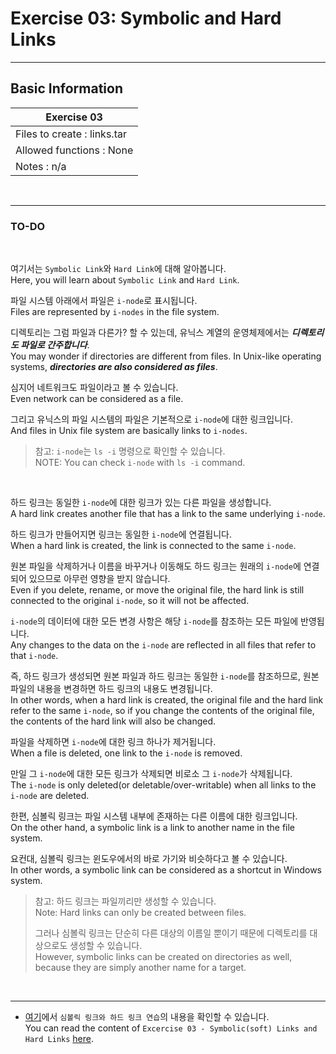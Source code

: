 # Exercise 03: Symbolic and Hard Links

---

## Basic Information

| Exercise 03                    |
|--------------------------------|
| Files to create : links.tar			 |
| Allowed functions : None				   |
| Notes : n/a							             |

<br>

---
### TO-DO

<br>

여기서는 `Symbolic Link`와 `Hard Link`에 대해 알아봅니다.<br>
Here, you will learn about `Symbolic Link` and `Hard Link`.<br>

파일 시스템 아래에서 파일은 `i-node`로 표시됩니다.<br>
Files are represented by `i-nodes` in the file system.<br>

디렉토리는 그럼 파일과 다른가? 할 수 있는데, 유닉스 계열의 운영체제에서는 ***디렉토리도 파일로 간주합니다***.<br>
You may wonder if directories are different from files. In Unix-like operating systems, ***directories are also considered as files***.<br>

심지어 네트워크도 파일이라고 볼 수 있습니다.<br>
Even network can be considered as a file.<br>

그리고 유닉스의 파일 시스템의 파일은 기본적으로 `i-node`에 대한 링크입니다.<br>
And files in Unix file system are basically links to `i-nodes`.<br>

>참고: `i-node`는 `ls -i` 명령으로 확인할 수 있습니다.<br>
> NOTE: You can check `i-node` with `ls -i` command.

<br>

하드 링크는 동일한 `i-node`에 대한 링크가 있는 다른 파일을 생성합니다.<br>
A hard link creates another file that has a link to the same underlying `i-node`.<br>

하드 링크가 만들어지면 링크는 동일한 `i-node`에 연결됩니다.<br>
When a hard link is created, the link is connected to the same `i-node`.<br>

원본 파일을 삭제하거나 이름을 바꾸거나 이동해도 하드 링크는 원래의 `i-node`에 연결되어 있으므로 아무런 영향을 받지 않습니다.<br>
Even if you delete, rename, or move the original file, the hard link is still connected to the original `i-node`, so it will not be affected.<br>

`i-node`의 데이터에 대한 모든 변경 사항은 해당 `i-node`를 참조하는 모든 파일에 반영됩니다.<br>
Any changes to the data on the `i-node` are reflected in all files that refer to that `i-node`.<br>

즉, 하드 링크가 생성되면 원본 파일과 하드 링크는 동일한 `i-node`를 참조하므로, 원본 파일의 내용을 변경하면 하드 링크의 내용도 변경됩니다.<br>
In other words, when a hard link is created, the original file and the hard link refer to the same `i-node`, so if you change the contents of the original file, the contents of the hard link will also be changed.<br>

파일을 삭제하면 `i-node`에 대한 링크 하나가 제거됩니다.<br>
When a file is deleted, one link to the `i-node` is removed.<br>

만일 그 `i-node`에 대한 모든 링크가 삭제되면 비로소 그 `i-node`가 삭제됩니다.<br>
The `i-node` is only deleted(or deletable/over-writable) when all links to the `i-node` are deleted.<br>

한편, 심볼릭 링크는 파일 시스템 내부에 존재하는 다른 이름에 대한 링크입니다.<br>
On the other hand, a symbolic link is a link to another name in the file system.<br>

요컨대, 심볼릭 링크는 윈도우에서의 바로 가기와 비슷하다고 볼 수 있습니다.<br>
In other words, a symbolic link can be considered as a shortcut in Windows system.<br>

> 참고: 하드 링크는 파일끼리만 생성할 수 있습니다.<br>
> Note: Hard links can only be created between files.<br>
>
> 그러나 심볼릭 링크는 단순히 다른 대상의 이름일 뿐이기 때문에 디렉토리를 대상으로도 생성할 수 있습니다.<br>
> However, symbolic links can be created on directories as well, because they are simply another name for a target.<br>

<br>

---
* [여기](https://github.com/garlicvread/Shell_Scripting/tree/main/ShellScripts/03.SymbolicAndHardLinks/Files)에서 `심볼릭 링크와 하드 링크 연습`의 내용을 확인할 수 있습니다.<br>
  You can read the content of `Excercise 03 - Symbolic(soft) Links and Hard Links` [here](https://github.com/garlicvread/Shell_Scripting/tree/main/ShellScripts/03.SymbolicAndHardLinks/Files).